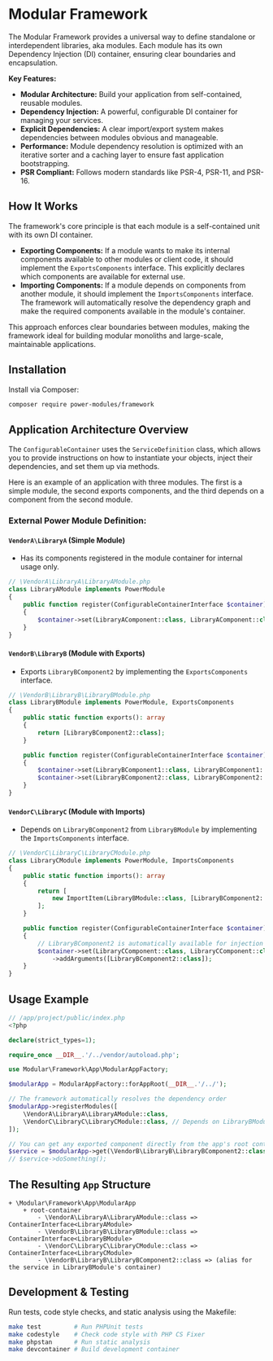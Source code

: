 
# Modular Framework

The Modular Framework provides a universal way to define standalone or interdependent libraries, aka modules. Each module has its own Dependency Injection (DI) container, ensuring clear boundaries and encapsulation.

**Key Features:**

- **Modular Architecture:** Build your application from self-contained, reusable modules.
- **Dependency Injection:** A powerful, configurable DI container for managing your services.
- **Explicit Dependencies:** A clear import/export system makes dependencies between modules obvious and manageable.
- **Performance:** Module dependency resolution is optimized with an iterative sorter and a caching layer to ensure fast application bootstrapping.
- **PSR Compliant:** Follows modern standards like PSR-4, PSR-11, and PSR-16.

## How It Works

The framework's core principle is that each module is a self-contained unit with its own DI container.

- **Exporting Components:** If a module wants to make its internal components available to other modules or client code, it should implement the `ExportsComponents` interface. This explicitly declares which components are available for external use.
- **Importing Components:** If a module depends on components from another module, it should implement the `ImportsComponents` interface. The framework will automatically resolve the dependency graph and make the required components available in the module's container.

This approach enforces clear boundaries between modules, making the framework ideal for building modular monoliths and large-scale, maintainable applications.

## Installation

Install via Composer:

```sh
composer require power-modules/framework
```

## Application Architecture Overview

The `ConfigurableContainer` uses the `ServiceDefinition` class, which allows you to provide instructions on how to instantiate your objects, inject their dependencies, and set them up via methods.

Here is an example of an application with three modules. The first is a simple module, the second exports components, and the third depends on a component from the second module.

### External Power Module Definition:

#### `VendorA\LibraryA` (Simple Module)
- Has its components registered in the module container for internal usage only.
```php
// \VendorA\LibraryA\LibraryAModule.php
class LibraryAModule implements PowerModule
{
    public function register(ConfigurableContainerInterface $container): void
    {
        $container->set(LibraryAComponent::class, LibraryAComponent::class);
    }
}
```

#### `VendorB\LibraryB` (Module with Exports)
- Exports `LibraryBComponent2` by implementing the `ExportsComponents` interface.
```php
// \VendorB\LibraryB\LibraryBModule.php
class LibraryBModule implements PowerModule, ExportsComponents
{
    public static function exports(): array
    {
        return [LibraryBComponent2::class];
    }

    public function register(ConfigurableContainerInterface $container): void
    {
        $container->set(LibraryBComponent1::class, LibraryBComponent1::class);
        $container->set(LibraryBComponent2::class, LibraryBComponent2::class);
    }
}
```

#### `VendorC\LibraryC` (Module with Imports)
- Depends on `LibraryBComponent2` from `LibraryBModule` by implementing the `ImportsComponents` interface.
```php
// \VendorC\LibraryC\LibraryCModule.php
class LibraryCModule implements PowerModule, ImportsComponents
{
    public static function imports(): array
    {
        return [
            new ImportItem(LibraryBModule::class, [LibraryBComponent2::class]),
        ];
    }

    public function register(ConfigurableContainerInterface $container): void
    {
        // LibraryBComponent2 is automatically available for injection here
        $container->set(LibraryCComponent::class, LibraryCComponent::class)
            ->addArguments([LibraryBComponent2::class]);
    }
}
```

## Usage Example

```php
// /app/project/public/index.php
<?php

declare(strict_types=1);

require_once __DIR__.'/../vendor/autoload.php';

use Modular\Framework\App\ModularAppFactory;

$modularApp = ModularAppFactory::forAppRoot(__DIR__.'/../');

// The framework automatically resolves the dependency order
$modularApp->registerModules([
    \VendorA\LibraryA\LibraryAModule::class,
    \VendorC\LibraryC\LibraryCModule::class, // Depends on LibraryBModule
]);

// You can get any exported component directly from the app's root container
$service = $modularApp->get(\VendorB\LibraryB\LibraryBComponent2::class);
// $service->doSomething();
```

## The Resulting `App` Structure

```
+ \Modular\Framework\App\ModularApp
    + root-container
        - \VendorA\LibraryA\LibraryAModule::class => ContainerInterface<LibraryAModule>
        - \VendorB\LibraryB\LibraryBModule::class => ContainerInterface<LibraryBModule>
        - \VendorC\LibraryC\LibraryCModule::class => ContainerInterface<LibraryCModule>
        - \VendorB\LibraryB\LibraryBComponent2::class => (alias for the service in LibraryBModule's container)
```

## Development & Testing

Run tests, code style checks, and static analysis using the Makefile:

```sh
make test         # Run PHPUnit tests
make codestyle    # Check code style with PHP CS Fixer
make phpstan      # Run static analysis
make devcontainer # Build development container
```
